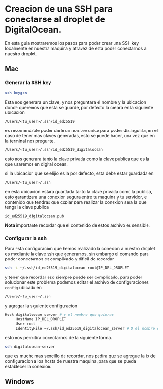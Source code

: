 # Creacion de una SSH para conectarse al droplet de DigitalOcean.

En esta guia mostraremos los pasos para poder crear una SSH key localmente en nuestra maquina y atravez de esta poder conectarnos a nuestro droplet.

## Mac
### Generar la SSH key

```bash
ssh-keygen
```
Esta nos generara un clave, y nos preguntara el nombre y la ubicacion donde queremos que esta se guarde, por defecto la creara en la siguiente ubicacion
```dotnetcli
/Users/<tu_user>/.ssh/id_ed25519
```
es recomendable poder darle un nombre unico para poder distinguirla, en el caso de tener mas claves generadas, esto se puede hacer, una vez que en la terminal nos pregunte.
```bash
/Users/<tu_user>/.ssh/id_ed25519_digitalocean
```
esto nos generara tanto la clave privada como la clave publica que es la que usaremos en digital ocean.

si la ubicacion que se elijio es la por defecto, esta debe estar guardada en 
```bash
/Users/<tu_user>/.ssh
```
en esta ubicacion estara guardada tanto la clave privada como la publica, esto garantizara una conexion segura entre tu maquina y tu servidor, el contenido que tendras que copiar para realizar la conexion sera la que tenga la clave publica
```bash
id_ed25519_digitalocean.pub
``` 

**Nota** importante recordar que el contenido de estos archivo es sensible.

### Configurar la ssh
Para esta configuracion que hemos realizado la conexion a nuestro droplet es mediante la clave ssh que generamos, sin embargo el comando para poder conectarnos es complicado y dificil de recordar.
```bash
ssh -i ~/.ssh/id_ed25519_digitalocean root@IP_DEL_DROPLET
```
y tener que recordar eso siempre puede ser complicado, para poder solucionar este problema podemos editar el archivo de configuraciones `config` ubicado en 
```bash
/Users/<tu_user>/.ssh
```
y agregar la siguiente configuracion
```bash
Host digitalocean-server # o el nombre que quieras
     HostName IP_DEL_DROPLET
     User root
     IdentityFile ~/.ssh/id_ed25519_digitalocean_server # O el nombre que le hayas dado
```
esto nos permitira conectarnos de la siguiente forma.
```bash
ssh digitalocean-server
```
que es mucho mas sencillo de recordar, nos pedira que se agregue la ip de configuracion a los hosts de nuestra maquina, para que se pueda establecer la conexion.


## Windows